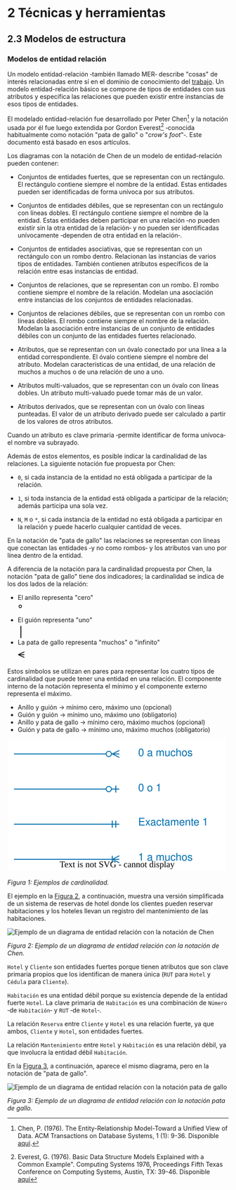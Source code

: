 # 2 Técnicas y herramientas

## 2.3 Modelos de estructura

### Modelos de entidad relación

Un modelo entidad-relación ‑también llamado MER‑ describe "cosas" de interés
relacionadas entre sí en el dominio de conocimiento del
[trabajo](/4_Conceptos/4_Trabajo_y_area_de_trabajo.md). Un modelo
entidad-relación básico se compone de tipos de entidades con sus atributos y
especifica las relaciones que pueden existir entre instancias de esos tipos de
entidades.

El modelado entidad-relación fue desarrollado por Peter Chen[^1] y la notación
usada por él fue luego extendida por Gordon Everest[^2] ‑conocida habitualmente
como notación "pata de gallo" o "*crow's foot*"‑. Este documento está
basado en esos artículos.

Los diagramas con la notación de Chen de un modelo de entidad-relación pueden
contener:

* Conjuntos de entidades fuertes, que se representan con un rectángulo. El
  rectángulo contiene siempre el nombre de la entidad. Estas entidades pueden
  ser identificadas de forma unívoca por sus atributos.

* Conjuntos de entidades débiles, que se representan con un rectángulo con
  líneas dobles. El rectángulo contiene siempre el nombre de la entidad. Estas
  entidades deben participar en una relación ‑no pueden existir sin la otra
  entidad de la relación‑ y no pueden ser identificadas unívocamente ‑dependen
  de otra entidad en la relación‑.

* Conjuntos de entidades asociativas, que se representan con un rectángulo con
  un rombo dentro. Relacionan las instancias de varios tipos de entidades.
  También contienen atributos específicos de la relación entre esas instancias
  de entidad.

* Conjuntos de relaciones, que se representan con un rombo. El rombo contiene
  siempre el nombre de la relación. Modelan una asociación entre instancias de
  los conjuntos de entidades relacionadas.

* Conjuntos de relaciones débiles, que se representan con un rombo con líneas
  dobles. El rombo contiene siempre el nombre de la relación. Modelan la
  asociación entre instancias de un conjunto de entidades débiles con un
  conjunto de las entidades fuertes relacionado.

* Atributos, que se representan con un óvalo conectado por una línea a la
  entidad correspondiente. El óvalo contiene siempre el nombre del atributo.
  Modelan características de una entidad, de una relación de muchos a muchos o
  de una relación de uno a uno.

* Atributos multi-valuados, que se representan con un óvalo con líneas dobles.
  Un atributo multi-valuado puede tomar más de un valor.

* Atributos derivados, que se representan con un óvalo con líneas punteadas. El
  valor de un atributo derivado puede ser calculado a partir de los valores de
  otros atributos.

Cuando un atributo es clave primaria ‑permite identificar de forma unívoca‑ el
nombre va subrayado.

Además de estos elementos, es posible indicar la cardinalidad de las relaciones.
La siguiente notación fue propuesta por Chen:

* `0`, si cada instancia de la entidad no está obligada a participar de la
  relación.

* `1`, si toda instancia de la entidad está obligada a participar de la
  relación; además participa una sola vez.

* `N`, `M` o `*`, si cada instancia de la entidad no está obligada a participar
  en la relación y puede hacerlo cualquier cantidad de veces.

En la notación de "pata de gallo" las relaciones se representan con líneas que
conectan las entidades ‑y no como rombos‑ y los atributos van uno por línea
dentro de la entidad.

A diferencia de la notación para la cardinalidad propuesta por Chen, la
notación "pata de gallo" tiene dos indicadores; la cardinalidad se indica de los
dos lados de la relación:

* El anillo representa "cero"
  <br><span style="font-size:200%;">ᐤ</span>
* El guión representa "uno"
  <br><span style="font-size:200%;">∣</span>
* La pata de gallo representa "muchos" o "infinito"
  <br><span style="font-size:200%;">⪪</span>

Estos símbolos se utilizan en pares para representar los cuatro tipos de
cardinalidad que puede tener una entidad en una relación. El componente interno
de la notación representa el mínimo y el componente externo representa el
máximo.

* Anillo y guión → mínimo cero, máximo uno (opcional)
* Guión y guión → mínimo uno, máximo uno (obligatorio)
* Anillo y pata de gallo → mínimo cero, máximo muchos (opcional)
* Guión y pata de gallo → mínimo uno, máximo muchos (obligatorio)

<a id="figura-1"/>

![Ejemplos de cardinalidad](/diagrams/Entity_Relationship_Diagram_Cardinality.svg)

*Figura 1: Ejemplos de cardinalidad.*

El ejemplo en la [Figura 2](#figura-2), a continuación, muestra una versión
simplificada de un sistema de reservas de hotel donde los clientes pueden
reservar habitaciones y los hoteles llevan un registro del mantenimiento de las
habitaciones.

<a id="figura-2"/>

![Ejemplo de un diagrama de entidad relación con la notación de
Chen](/diagrams/Entity_Relationship_Model_Example_Chen.svg)

*Figura 2: Ejemplo de un diagrama de entidad relación con la notación de Chen.*

`Hotel` y `Cliente` son entidades fuertes porque tienen atributos que son clave
primaria propios que los identifican de manera única (`RUT` para `Hotel` y
`Cédula` para `Cliente`).

`Habitación` es una entidad débil porque su existencia depende de la entidad
fuerte `Hotel`. La clave primaria de `Habitación` es una combinación de `Número`
‑de `Habitación`‑ y `RUT` ‑de `Hotel`‑.

La relación `Reserva` entre `Cliente` y `Hotel` es una relación fuerte, ya
que ambos, `Cliente` y `Hotel`, son entidades fuertes.

La relación `Mantenimiento` entre `Hotel` y `Habitación` es una relación débil,
ya que involucra la entidad débil `Habitación`.

En la [Figura 3](#figura-3), a continuación, aparece el mismo diagrama, pero en
la notación de "pata de gallo".

<a id="figura-3"/>

![Ejemplo de un diagrama de entidad relación con la notación pata de
gallo](/diagrams/Entity_Relationship_Model_Example_Crows_Foot.svg)

*Figura 3: Ejemplo de un diagrama de entidad relación con la notación pata de
gallo.*

[^1]: Chen, P. (1976). The Entity-Relationship Model-Toward a Unified View of
      Data. ACM Transactions on Database Systems, 1 (1): 9-36. Disponible
      [aquí](https://dl.acm.org/doi/pdf/10.1145/320434.320440).
[^2]: Everest, G. (1976). Basic Data Structure Models Explained with a Common
      Example". Computing Systems 1976, Proceedings Fifth Texas Conference on
      Computing Systems, Austin, TX: 39-46. Disponible
      [aquí](https://www.researchgate.net/publication/291448084_BASIC_DATA_STRUCTURE_MODELS_EXPLAINED_WITH_A_COMMON_EXAMPLE)
